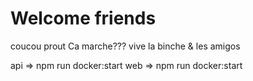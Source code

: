 # Welcome friends
coucou prout
Ca marche???
vive la binche & les amigos

api => npm run docker:start 
web => npm run docker:start 